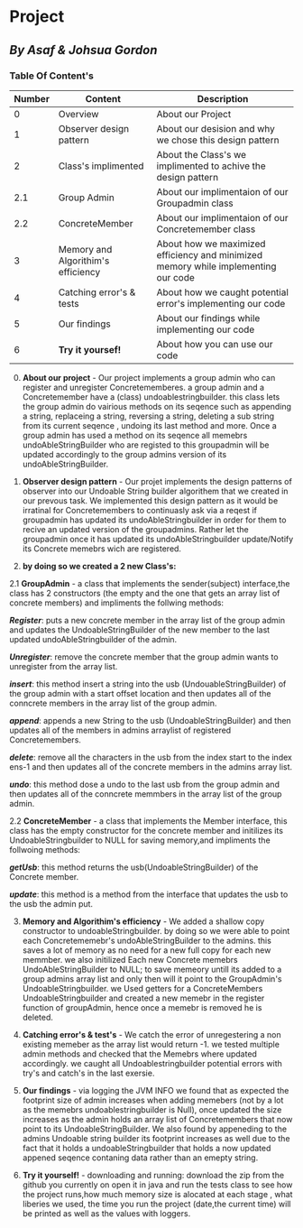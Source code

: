 # **Project**
## ***By Asaf & Johsua Gordon***
### **Table Of Content's**
|Number| Content | Description |
|---| ----------------- | ------------------------------ |
|0| Overview | About our Project |
|1| Observer design pattern | About our desision and why we chose this design pattern |
|2| Class's implimented | About the Class's we implimented to achive the design pattern |
|2.1| Group Admin | About our implimentaion of our Groupadmin class |
|2.2| ConcreteMember | About our implimentaion of our Concretemember class |
|3| Memory and Algorithim's efficiency  | About how we maximized efficiency and minimized memory while implementing our code |
|4| Catching error's & tests | About how we caught potential error's implementing our code |
|5| Our findings  | About our findings while implementing our code |
|6| **Try it yoursef!**  | About how you can use our code |

0. **About our project** - 
Our project implements a group admin who can register and unregister Concretememberes. a group admin and a Concretemember have a (class) undoablestringbuilder. this class lets the group admin do vairious methods on its seqence such as appending a string, replaceing a string, reversing a string, deleting a sub string from its current seqence , undoing its last method and more. Once a group admin has used a method on its seqence all memebrs undoAbleStringBuilder who are registed to this groupadmin will be updated accordingly to the group admins version of its undoAbleStringBuilder.

1. **Observer design pattern** - 
Our projet implements the design patterns of observer into our Undoable String builder algorithem that we created in our prevous task. We implemented this design pattern as it would be irratinal for Concretemembers to continuasly ask via a reqest if groupadmin has updated its undoAbleStringbuilder in order for them to recive an updated version of the groupadmins. Rather let the groupadmin once it has updated its undoAbleStringbuilder update/Notify its Concrete memebrs wich are registered.

2. **by doing so we created a 2 new Class's:**

2.1 **GroupAdmin** - a class that implements the sender(subject) interface,the class has 2 constructors (the empty and the one that gets an array list of concrete members) and impliments the follwing methods:

 ***Register***: puts a new concrete member in the array list of the group admin and updates the UndoableStringBuilder of the new member to the last updated undoAbleStringbuilder of the admin.

 ***Unregister***: remove the concrete member that the group  admin wants to unregister from the array list.

 ***insert***: this method insert a string into the usb  (UndouableStringBuilder) of the group admin with a start offset location and then updates all of the conncrete members in the array list of the group admin.

 ***append***: appends a new String to the usb (UndoableStringBuilder) and then updates all of the members in admins arraylist of registered Concretemembers. 

 ***delete***: remove all the characters in the usb from the index start to the index ens-1 and then updates all of the concrete members in the admins array list.

 ***undo***: this method dose a undo to the last usb from the group admin and then updates all of the conncrete memmbers in the array list of the group admin.


2.2 **ConcreteMember** - a class that implements the Member interface, this class has the empty constructor for the concrete member and initilizes its UndoableStringbuilder to NULL for saving memory,and impliments the follwoing methods:
 
 ***getUsb***: this method returns the usb(UndoableStringBuilder) of the Concrete member.

 ***update***: this method is a method from the interface that updates the usb to the usb the admin put.
 
 3. **Memory and Algorithim's efficiency** - We added a shallow copy constructor to undoableStringbuilder. by doing so we were able to point each Concretememebr's undoAbleStringBuilder to the admins. this saves a lot of memory as no need for a new full copy for each new memmber. we also initilized Each new Concrete memebrs UndoAbleStringBuilder to NULL; to save memeory untill its added to a group admins array list and only then will it point to the GroupAdmin's UndoableStringbuilder.
 we Used getters for a ConcreteMembers UndoableStringbuilder and created a new memebr in the register function of groupAdmin, hence once a memebr is removed he is deleted.
 
 4. **Catching error's & test's** - We catch the error of unregestering a non existing memeber as the array list would return -1. we tested multiple admin methods and checked that the Memebrs where updated accordingly. we caught all Undoablestringbuilder potential errors with try's and catch's in the last exersie.
 
 5. **Our findings** - via logging the JVM INFO we found that as expected the footprint size of admin increases when adding memebers (not by a lot as the memebrs undoablestringbuilder is Null), once updated the size increases as the admin holds an array list of Concretemembers that now point to its UndoableStringBuilder.
 We also found by appeneding to the admins Undoable string builder its footprint increases as well due to the fact that it holds a undoableStringbuilder that holds a now updated appened seqence contaning data rather than an emepty string.


6. **Try it yourself!** - downloading and running: download the zip from the github you currently on open it in java and run the tests class to see how the project runs,how much memory size is alocated at each stage , what liberies we used, the time you run the project (date,the current time) will be printed as well as the values with loggers.


